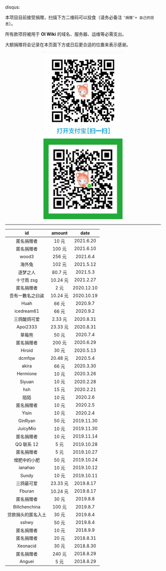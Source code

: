 disqus:

本项目目前接受捐赠，扫描下方二维码可以投食（请务必备注 `‘捐赠’+ 自己的信息`）。

所有款项将被用于 **OI Wiki** 的域名、服务器、运维等必需支出。

大额捐赠将会记录在本页面下方或日后更合适的位置来表示感谢。

<div align="center">
<img src='/intro/images/alipay.png' width='256' />
<img src='/intro/images/wechat.png' width='256' />
</div>

* * *

|       id      |  amount |    date    |
| :-----------: | :-----: | :--------: |
|     匿名捐赠者     |   10 元  |  2021.6.20 |
|     匿名捐赠者     |  100 元  |  2021.6.10 |
|     wood3     |  256 元  |  2021.6.4  |
|      海外兔      |  102 元  |  2021.5.12 |
|      逐梦之人     |  80.7 元 |  2021.5.3  |
|    十寸雨 zsg    | 10.24 元 |  2021.2.27 |
|     匿名捐赠者     |   2 元   | 2020.12.10 |
|    吾有一數名之曰誒   | 10.24 元 | 2020.10.19 |
|      Huah     |   66 元  |  2020.9.7  |
|   icedream61  |   66 元  |  2020.9.2  |
|     三鸽酸鸽可爱    |  2.33 元 |  2020.8.31 |
|    Apoi2333   | 23.33 元 |  2020.8.31 |
|      草莓熊      |   50 元  |  2020.7.4  |
|     匿名捐赠者     |  200 元  |  2020.6.29 |
|     Hiroid    |   30 元  |  2020.5.13 |
|     dcmfqw    | 20.48 元 |  2020.5.4  |
|     akira     |   66 元  |  2020.3.30 |
|    Hermione   |   10 元  |  2020.3.26 |
|     Siyuan    |   10 元  |  2020.2.28 |
|      hsh      |   15 元  |  2020.2.21 |
|       陌陌      |   10 元  |  2020.2.6  |
|     匿名捐赠者     |   10 元  |  2020.2.5  |
|     Yisin     |   10 元  |  2020.2.4  |
|    GinRyan    |   50 元  | 2019.11.30 |
|    JuicyMio   |   10 元  | 2019.11.30 |
|     匿名捐赠者     |   10 元  | 2019.11.14 |
|    QQ 联系 12   |   5 元   | 2019.10.28 |
|     匿名捐赠者     |   5 元   | 2019.10.27 |
|     增肥中的小肥    |   50 元  | 2019.10.24 |
|    ianahao    |   10 元  | 2019.10.12 |
|     Sundy     |   10 元  | 2019.10.11 |
|     三鸽最可爱     | 23.33 元 |  2019.8.17 |
|     Fburan    | 10.24 元 |  2019.8.17 |
|     匿名捐赠者     |   30 元  |  2019.8.8  |
| Billchenchina |  100 元  |  2019.8.7  |
|   贷款捐头的匿名入土   |   30 元  |  2019.8.4  |
|     sshwy     |   50 元  |  2019.8.4  |
|     匿名捐赠者     |   10 元  |  2018.9.9  |
|     匿名捐赠者     |   20 元  |  2018.8.31 |
|    Xeonacid   |   30 元  |  2018.8.30 |
|     匿名捐赠者     |  240 元  |  2018.8.29 |
|     Anguei    |   5 元   |  2018.8.29 |
